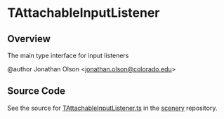 # TAttachableInputListener

## Overview

The main type interface for input listeners

@author Jonathan Olson &lt;jonathan.olson@colorado.edu&gt;



## Source Code

See the source for [TAttachableInputListener.ts](https://github.com/phetsims/scenery/blob/main/js/input/TAttachableInputListener.ts) in the [scenery](https://github.com/phetsims/scenery) repository.
